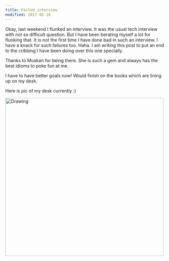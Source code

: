 ```yaml
---
title: Failed interview
modified: 2017-02-16
---
```


Okay, last weekend I flunked an interview. It was the usual tech interview with not so difficult question. 
But I have been berating myself a lot for flunking that. It is not the first time I have done bad in such
an interview. I have a knack for such failures too. Haha. I am writing this post to put an end to the cribbing 
I have been doing over this one specially. 

Thanks to Muskan for being there. She is such a gem and always has the best idioms to poke fun at me. 

I have to have better goals now! Would finish on the books which are lining up on my desk. 

Here is pic of my desk currently :)

<img src="{{ site.url }}/images/room2.jpg" alt="Drawing" style="width: 500px;"/>

<!-- ![alt text]({{ site.url }}/img/room2.jpg =100x20)) -->